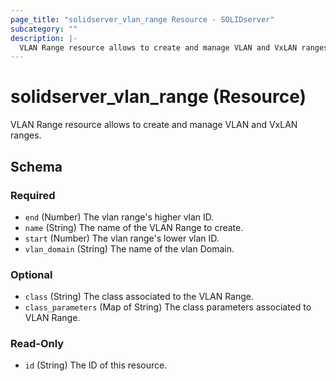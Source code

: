 ```yaml
---
page_title: "solidserver_vlan_range Resource - SOLIDserver"
subcategory: ""
description: |-
  VLAN Range resource allows to create and manage VLAN and VxLAN ranges.
---
```


# solidserver_vlan_range (Resource)

VLAN Range resource allows to create and manage VLAN and VxLAN ranges.


<!-- schema generated by tfplugindocs -->
## Schema

### Required

- `end` (Number) The vlan range's higher vlan ID.
- `name` (String) The name of the VLAN Range to create.
- `start` (Number) The vlan range's lower vlan ID.
- `vlan_domain` (String) The name of the vlan Domain.

### Optional

- `class` (String) The class associated to the VLAN Range.
- `class_parameters` (Map of String) The class parameters associated to VLAN Range.

### Read-Only

- `id` (String) The ID of this resource.

